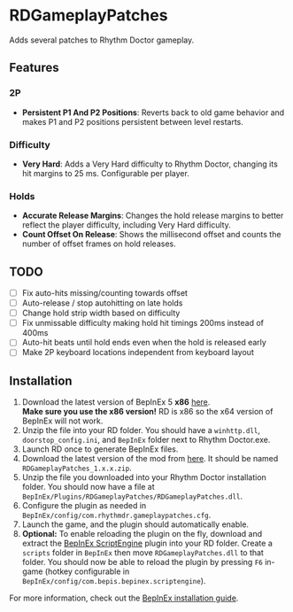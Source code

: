 # RDGameplayPatches
Adds several patches to Rhythm Doctor gameplay.

## Features

### 2P
- **Persistent P1 And P2 Positions**: Reverts back to old game behavior and makes P1 and P2 positions persistent between level restarts.

### Difficulty
- **Very Hard**: Adds a Very Hard difficulty to Rhythm Doctor, changing its hit margins to 25 ms. Configurable per player.

### Holds
- **Accurate Release Margins**: Changes the hold release margins to better reflect the player difficulty, including Very Hard difficulty.
- **Count Offset On Release**: Shows the millisecond offset and counts the number of offset frames on hold releases.

## TODO
- [ ] Fix auto-hits missing/counting towards offset
- [ ] Auto-release / stop autohitting on late holds
- [ ] Change hold strip width based on difficulty
- [ ] Fix unmissable difficulty making hold hit timings 200ms instead of 400ms
- [ ] Auto-hit beats until hold ends even when the hold is released early
- [ ] Make 2P keyboard locations independent from keyboard layout

## Installation
1. Download the latest version of BepInEx 5 **x86** [here](https://github.com/BepInEx/BepInEx/releases). \
**Make sure you use the x86 version!** RD is x86 so the x64 version of BepInEx will not work.
2. Unzip the file into your RD folder. You should have a `winhttp.dll`, `doorstop_config.ini`, and `BepInEx` folder next to Rhythm Doctor.exe.
3. Launch RD once to generate BepInEx files.
4. Download the latest version of the mod from [here](https://github.com/RandomGuyJCI/RDGameplayPatches/releases). It should be named `RDGameplayPatches_1.x.x.zip`.
5. Unzip the file you downloaded into your Rhythm Doctor installation folder. You should now have a file at `BepInEx/Plugins/RDGameplayPatches/RDGameplayPatches.dll`.
6. Configure the plugin as needed in `BepInEx/config/com.rhythmdr.gameplaypatches.cfg`.
7. Launch the game, and the plugin should automatically enable.
8. **Optional:** To enable reloading the plugin on the fly, download and extract the [BepInEx ScriptEngine](https://github.com/BepInEx/BepInEx.Debug/releases/latest) plugin into your RD folder. Create a `scripts` folder in `BepInEx` then move `RDGameplayPatches.dll` to that folder. You should now be able to reload the plugin by pressing `F6` in-game (hotkey configurable in `BepInEx/config/com.bepis.bepinex.scriptengine`).

For more information, check out the [BepInEx installation guide](https://docs.bepinex.dev/articles/user_guide/installation/index.html).
